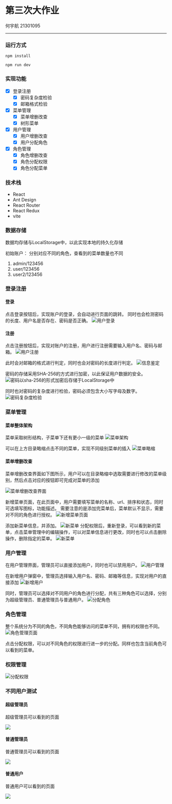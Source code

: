 # 第三次大作业

何宇航 21301095

---

### 运行方式

```
npm install

npm run dev
```

### 实现功能
- [x] 登录注册
  - [x] 密码复杂度检验
  - [x] 邮箱格式检验
- [x] 菜单管理
  - [x] 菜单增删改查
  - [x] 树形菜单
- [x] 用户管理
  - [x] 用户增删改查
  - [x] 用户分配角色
- [x] 角色管理
  - [x] 角色增删改查
  - [x] 角色分配权限
  - [x] 角色分配菜单
   
### 技术栈

- React
- Ant Design
- React Router
- React Redux
- vite

### 数据存储

数据均存储与LocalStorage中，以此实现本地的持久化存储

初始账户：
分别对应不同的角色，查看到的菜单数量也不同
1. admin/123456
2. user/123456
3. user2/123456

### 登录注册

#### 登录


点击登录按钮后，实现账户的登录，会自动进行页面的跳转。
同时也会检测密码的长度、用户名是否存在、密码是否正确。
![用户登录](img/image-1.png)

#### 注册

点击注册按钮后，实现对账户的注册，用户进行注册需要输入用户名、密码与邮箱。
![用户注册](img/image-2.png)

此时会对邮箱的格式进行判定，同时也会对密码的长度进行判定。
![信息鉴定](img/image-3.png)

密码的存储采用SHA-256的方式进行加密，以此保证用户数据的安全。
![密码以sha-256的形式加密后存储于LocalStorage中](img/image-4.png)

同时也对密码的复杂度进行检验，密码必须包含大小写字母及数字。
![密码复杂度检验](img/image-5.png)


### 菜单管理

#### 菜单整体架构

菜单采取树形结构，子菜单下还有更小一级的菜单
![菜单架构](img/image-19.png)

可以在上方目录略缩点击不同的菜单，实现不同级别菜单的插入
![菜单略缩](img/image-23.png)

#### 菜单增删改查

菜单增删改查界面如下图所示，用户可以在目录略缩中选取需要进行修改的菜单级别，然后点击对应的按钮即可完成对菜单的添加

![菜单增删改查界面](img/image-7.png)


新增菜单页面，在此页面中，用户需要填写菜单的名称、url、排序和状态，同时可选填写图标，功能描述。
需要注意的是添加完菜单后，菜单默认不显示，需要对不同的角色进行授权。
![新增菜单页面](img/image-20.png)

添加新菜单信息，并添加。
![新菜单](img/image-21.png)
分配权限后，重新登录，可以看到新的菜单，点击菜单管理中的编辑操作，可以对菜单信息进行更改，同时也可以点击删除操作，删除指定的菜单。
![新菜单](img/image-22.png)


### 用户管理

在用户管理界面，管理员可以直接添加用户，同时也可以禁用用户。
![用户管理](img/image-11.png)

在新增用户弹窗中，管理员选择输入用户名、密码、邮箱等信息，实现对用户的直接添加
![新增用户](img/image-12.png)

同时，管理员可以选择对不同用户的角色进行分配，共有三种角色可以选择，分别为超级管理员、普通管理员与普通用户。
![分配角色](img/image-13.png)

### 角色管理
整个系统分为不同的角色，不同角色能够访问的菜单不同，拥有的权限也不同。
![角色管理页面](img/image-14.png)

点击分配权限，可以对不同角色的权限进行进一步的分配。同样也包含当前角色可以看到的菜单。


### 权限管理
![分配权限](img/image-15.png)


### 不同用户测试

#### 超级管理员

超级管理员可以看到的页面

![](img/image-24.png)

#### 普通管理员

普通管理员可以看到的页面

![](img/image-25.png)

#### 普通用户

普通用户可以看到的页面

![](img/image-26.png)

